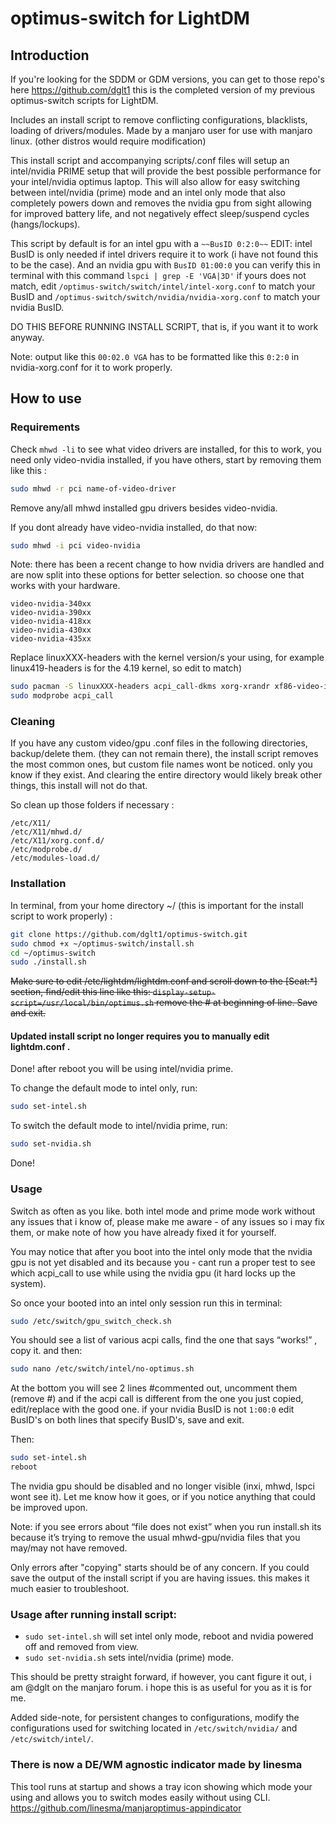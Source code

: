 # optimus-switch for LightDM

## Introduction

If you're looking for the SDDM or GDM versions, you can get to those repo's here https://github.com/dglt1 this is the completed version of my previous optimus-switch scripts for LightDM. 

Includes an install script to remove conflicting configurations, blacklists, loading of drivers/modules. Made by a manjaro user for use with manjaro linux. (other distros would require modification)


This install script and accompanying scripts/.conf files will setup an intel/nvidia PRIME setup that will provide the best possible performance for your intel/nvidia optimus laptop. This will also allow for easy switching between intel/nvidia (prime) mode and an intel only mode that also completely powers down and removes the nvidia gpu from sight allowing for improved battery life, and not negatively effect sleep/suspend cycles (hangs/lockups).

This script by default is for an intel gpu with a `~~BusID 0:2:0~~` EDIT: intel BusID is only needed if intel drivers require it to work (i have not found this to be the case). And an nvidia gpu with `BusID 01:00:0` you can verify this in terminal with this command `lspci | grep -E 'VGA|3D'` if yours does not match, edit `/optimus-switch/switch/intel/intel-xorg.conf` to match your BusID and `/optimus-switch/switch/nvidia/nvidia-xorg.conf`  to match your nvidia BusID.

DO THIS BEFORE RUNNING INSTALL SCRIPT, that is, if you want it to work anyway.

Note: output like this `00:02.0 VGA` has to be formatted like this `0:2:0` in nvidia-xorg.conf for it to work properly.

## How to use

### Requirements

Check `mhwd -li` to see what video drivers are installed, for this to work, you need only video-nvidia installed, if you have others, start by removing them like this : 

```bash
sudo mhwd -r pci name-of-video-driver
``` 

Remove any/all mhwd installed gpu drivers besides video-nvidia.

If you dont already have video-nvidia installed, do that now:

```bash
sudo mhwd -i pci video-nvidia
```
Note: there has been a recent change to how nvidia drivers are handled and are now split into these options for better selection. so choose one that works with your hardware.
```
video-nvidia-340xx
video-nvidia-390xx
video-nvidia-418xx
video-nvidia-430xx
video-nvidia-435xx
```

Replace linuxXXX-headers with the kernel version/s your using, for example linux419-headers is for the 4.19 kernel, so edit to match)

 ```bash
 sudo pacman -S linuxXXX-headers acpi_call-dkms xorg-xrandr xf86-video-intel git
 sudo modprobe acpi_call
 ```

### Cleaning

If you have any custom video/gpu .conf files in the following directories, backup/delete them. (they can not remain there), the install script removes the most common ones, but custom file names wont be noticed. only you know if they exist. And clearing the entire directory would likely break other things, this install will not do that. 

So clean up those folders if necessary :

```
/etc/X11/
/etc/X11/mhwd.d/
/etc/X11/xorg.conf.d/
/etc/modprobe.d/
/etc/modules-load.d/
```

### Installation

In terminal, from your home directory ~/  (this is important for the install script to work properly) :

```bash
git clone https://github.com/dglt1/optimus-switch.git
sudo chmod +x ~/optimus-switch/install.sh
cd ~/optimus-switch
sudo ./install.sh
```

~~Make sure to edit /etc/lightdm/lightdm.conf and scroll down to the [Seat:*] section, find/edit this line like this: `display-setup-script=/usr/local/bin/optimus.sh` remove the # at beginning of line. Save and exit.~~ 
#### Updated install script no longer requires you to manually edit lightdm.conf .

Done! after reboot you will be using intel/nvidia prime.  

To change the default mode to intel only, run:

```bash
sudo set-intel.sh
```

To switch the default mode to intel/nvidia prime, run: 

```bash
sudo set-nvidia.sh
```

Done!

### Usage

Switch as often as you like. both intel mode and prime mode work without any issues that i know of, please make me aware - of any issues so i may fix them, or make note of how you have already fixed it for yourself.

You may notice that after you boot into the intel only mode that the nvidia gpu is not yet disabled and its because you - cant run a proper test to see which acpi_call to use while using the nvidia gpu (it hard locks up the system).

So once your booted into an intel only session run this in terminal: 

```bash
sudo /etc/switch/gpu_switch_check.sh
```

You should see a list of various acpi calls, find the one that says “works!” , copy it. and then: 

```bash
sudo nano /etc/switch/intel/no-optimus.sh
```
At the bottom you will see 2 lines #commented out, uncomment them (remove #) and if the acpi call is different from the one you just copied, edit/replace with the good one. if your nvidia BusID is not `1:00:0` edit BusID's on both lines that specify BusID's, save and exit. 

Then:

```bash
sudo set-intel.sh
reboot
```

The nvidia gpu should be disabled and no longer visible (inxi, mhwd, lspci wont see it). Let me know how it goes, or if you notice anything that could be improved upon. 

Note: if you see errors about “file does not exist” when you run install.sh its because it’s trying to remove the usual mhwd-gpu/nvidia files that you may/may not have removed.

Only errors after "copying" starts should be of any concern. If you could save the output of the install script if you are having issues. this makes it much easier to troubleshoot.

### Usage after running install script:  

- `sudo set-intel.sh` will set intel only mode, reboot and nvidia powered off and removed from view.
- `sudo set-nvidia.sh`  sets intel/nvidia (prime) mode.

This should be pretty straight forward, if however, you cant figure it out, i am @dglt on the manjaro forum. i hope this is as useful for you as it is for me.

Added side-note, for persistent changes to configurations, modify the configurations used for switching located in `/etc/switch/nvidia/`  and  `/etc/switch/intel/`.

### There is now a DE/WM agnostic indicator made by linesma

This tool runs at startup and shows a tray icon showing which mode your using and allows you to switch modes easily without using CLI. 
https://github.com/linesma/manjaroptimus-appindicator
